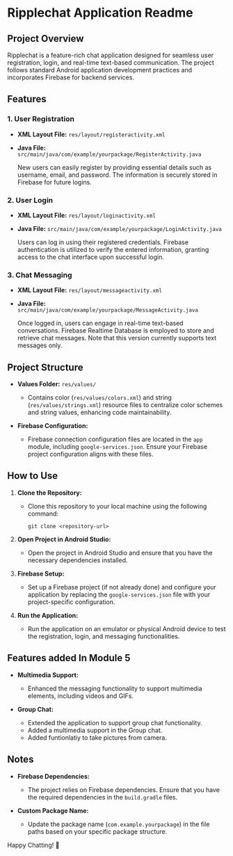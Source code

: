 # Ripplechat Application Readme

## Project Overview

Ripplechat is a feature-rich chat application designed for seamless user registration, login, and real-time text-based communication. The project follows standard Android application development practices and incorporates Firebase for backend services.

## Features

### 1. User Registration

- **XML Layout File:** `res/layout/registeractivity.xml`
- **Java File:** `src/main/java/com/example/yourpackage/RegisterActivity.java`

  New users can easily register by providing essential details such as username, email, and password. The information is securely stored in Firebase for future logins.

### 2. User Login

- **XML Layout File:** `res/layout/loginactivity.xml`
- **Java File:** `src/main/java/com/example/yourpackage/LoginActivity.java`

  Users can log in using their registered credentials. Firebase authentication is utilized to verify the entered information, granting access to the chat interface upon successful login.

### 3. Chat Messaging

- **XML Layout File:** `res/layout/messageactivity.xml`
- **Java File:** `src/main/java/com/example/yourpackage/MessageActivity.java`

  Once logged in, users can engage in real-time text-based conversations. Firebase Realtime Database is employed to store and retrieve chat messages. Note that this version currently supports text messages only.

## Project Structure

- **Values Folder:** `res/values/`

  - Contains color (`res/values/colors.xml`) and string (`res/values/strings.xml`) resource files to centralize color schemes and string values, enhancing code maintainability.

- **Firebase Configuration:**
  - Firebase connection configuration files are located in the `app` module, including `google-services.json`. Ensure your Firebase project configuration aligns with these files.

## How to Use

1. **Clone the Repository:**

   - Clone this repository to your local machine using the following command:
     ```
     git clone <repository-url>
     ```

2. **Open Project in Android Studio:**

   - Open the project in Android Studio and ensure that you have the necessary dependencies installed.

3. **Firebase Setup:**

   - Set up a Firebase project (if not already done) and configure your application by replacing the `google-services.json` file with your project-specific configuration.

4. **Run the Application:**
   - Run the application on an emulator or physical Android device to test the registration, login, and messaging functionalities.

## Features added In Module 5

- **Multimedia Support:**

  - Enhanced the messaging functionality to support multimedia elements, including videos and GIFs.

- **Group Chat:**
  - Extended the application to support group chat functionality.
  - Added a multimedia support in the Group chat.
  - Added funtionlatiy to take pictures from camera.

## Notes

- **Firebase Dependencies:**

  - The project relies on Firebase dependencies. Ensure that you have the required dependencies in the `build.gradle` files.

- **Custom Package Name:**
  - Update the package name (`com.example.yourpackage`) in the file paths based on your specific package structure.

Happy Chatting! 🚀
